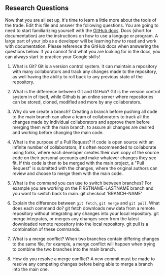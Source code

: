 ## Research Questions 

Now that you are all set up, it's time to learn a little more about the tools of the trade. Edit this file and answer the following questions. You are going to need to start familiarizing yourself with the [GitHub docs](https://docs.github.com/en). Docs (short for documentation) are the instructions on how to use a languge or program. A large part of your job as a developer will be learning how to read and work with documentation. Please reference the GitHub docs when answering the questions below. If you cannot find what you are looking for in the docs, you can always start to practice your Google skills!

1. What is Git?
  Git is a version control system. It can maintain a repository with many collaborators and track any changes made to the repository, as well having the ability to roll back to any previous state of the repository.

2. What is the difference between Git and GitHub?
  Git is the version control system in of itself, while Github is an online server where repositories can be stored, cloned, modified and more by any collaborators.

3. Why do we create a branch?
  Creating a branch before pushing all code to the main branch can allow a team of collaborators to track all the changes made by individual collaborators and approve them before merging them with the main branch, to assure all changes are desired and working before changing the main code.

4. What is the purpose of a Pull Request?
  If code is open source with an infinite number of collaborators, it's often recommended to collaborate using forks, where each developer creates their own copy of the source code on their personal accounts and make whatever changes they see fit. If this code is then to be merged with the main project, a "Pull Request" is submitted with the changes, where the original authors can review and choose to merge them with the main code.

5. What is the command you can use to switch between branches? For example you are working on the FIRSTNAME-LASTNAME branch and you want to switch back to main.
  git checkout 'BRANCH-NAME'

6. Explain the difference between `git fetch`, `git merge` and `git pull`. What does each command do?
  git fetch downloads new data from a remote repository without integrating any changes into your local repository.
  git merge integrates, or merges any changes seen from the latest downloaded remote repository into the local repository.
  git pull is a combination of these commands.

7. What is a merge conflict?
  When two branches contain differing changes to the same file, for example, a merge conflict will happen when trying to combine the two branches into the main branch.

8. How do you resolve a merge conflict?
  A new commit must be made to resolve any competing changes before being able to merge a branch into the main one.
